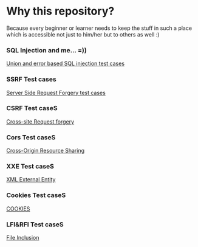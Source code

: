 Why this repository?
=

Because every beginner or learner needs to keep the stuff in such a place which is accessible not just to him/her but to others as well :)


<h3>SQL Injection and me... =)) </h3>

[Union and error based SQL injection test cases](Union_and_Error_based%20SQLI.md)

<h3>SSRF Test cases</h3>

[Server Side Request Forgery test cases](SSRF_Shop.md)

<h3>CSRF Test caseS</h3>

[Cross-site Request forgery](CSRF.md)

<h3>Cors Test caseS</h3>

[Cross-Origin Resource Sharing](CORS.MD)

<h3>XXE Test caseS</h3>

[XML External Entity](XXE.md)

<h3>Cookies Test caseS</h3>

[COOKIES](Cookies.md)

<h3>LFI&RFI Test caseS</h3>

[File Inclusion](FI.md)

